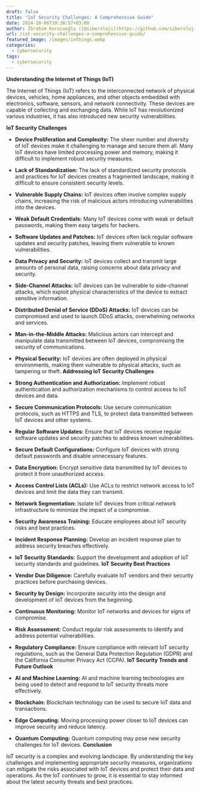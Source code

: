 ```yaml
---
draft: false
title: "IoT Security Challenges: A Comprehensive Guide"
date: 2024-10-06T20:38:57+03:00
author: İbrahim Korucuoğlu ([@siberoloji](https://github.com/siberoloji))
url: /iot-security-challenges-a-comprehensive-guide/
featured_image: /images/iothings.webp
categories:
  - Cybersecurity
tags:
  - cybersecurity
---
```



**Understanding the Internet of Things (IoT)**



The Internet of Things (IoT) refers to the interconnected network of physical devices, vehicles, home appliances, and other objects embedded with electronics, software, sensors, and network connectivity. These devices are capable of collecting and exchanging data. While IoT has revolutionized various industries, it has also introduced new security vulnerabilities.   



**IoT Security Challenges**


* **Device Proliferation and Complexity:** The sheer number and diversity of IoT devices make it challenging to manage and secure them all. Many IoT devices have limited processing power and memory, making it difficult to implement robust security measures.

* **Lack of Standardization:** The lack of standardized security protocols and practices for IoT devices creates a fragmented landscape, making it difficult to ensure consistent security levels.

* **Vulnerable Supply Chains:** IoT devices often involve complex supply chains, increasing the risk of malicious actors introducing vulnerabilities into the devices.

* **Weak Default Credentials:** Many IoT devices come with weak or default passwords, making them easy targets for hackers.

* **Software Updates and Patches:** IoT devices often lack regular software updates and security patches, leaving them vulnerable to known vulnerabilities.

* **Data Privacy and Security:** IoT devices collect and transmit large amounts of personal data, raising concerns about data privacy and security.

* **Side-Channel Attacks:** IoT devices can be vulnerable to side-channel attacks, which exploit physical characteristics of the device to extract sensitive information.

* **Distributed Denial of Service (DDoS) Attacks:** IoT devices can be compromised and used to launch DDoS attacks, overwhelming networks and services.

* **Man-in-the-Middle Attacks:** Malicious actors can intercept and manipulate data transmitted between IoT devices, compromising the security of communications.

* **Physical Security:** IoT devices are often deployed in physical environments, making them vulnerable to physical attacks, such as tampering or theft.
**Addressing IoT Security Challenges**


* **Strong Authentication and Authorization:** Implement robust authentication and authorization mechanisms to control access to IoT devices and data.

* **Secure Communication Protocols:** Use secure communication protocols, such as HTTPS and TLS, to protect data transmitted between IoT devices and other systems.

* **Regular Software Updates:** Ensure that IoT devices receive regular software updates and security patches to address known vulnerabilities.

* **Secure Default Configurations:** Configure IoT devices with strong default passwords and disable unnecessary features.

* **Data Encryption:** Encrypt sensitive data transmitted by IoT devices to protect it from unauthorized access.

* **Access Control Lists (ACLs):** Use ACLs to restrict network access to IoT devices and limit the data they can transmit.

* **Network Segmentation:** Isolate IoT devices from critical network infrastructure to minimize the impact of a compromise.

* **Security Awareness Training:** Educate employees about IoT security risks and best practices.

* **Incident Response Planning:** Develop an incident response plan to address security breaches effectively.

* **IoT Security Standards:** Support the development and adoption of IoT security standards and guidelines.
**IoT Security Best Practices**


* **Vendor Due Diligence:** Carefully evaluate IoT vendors and their security practices before purchasing devices.

* **Security by Design:** Incorporate security into the design and development of IoT devices from the beginning.

* **Continuous Monitoring:** Monitor IoT networks and devices for signs of compromise.

* **Risk Assessment:** Conduct regular risk assessments to identify and address potential vulnerabilities.

* **Regulatory Compliance:** Ensure compliance with relevant IoT security regulations, such as the General Data Protection Regulation (GDPR) and the California Consumer Privacy Act (CCPA).
**IoT Security Trends and Future Outlook**


* **AI and Machine Learning:** AI and machine learning technologies are being used to detect and respond to IoT security threats more effectively.

* **Blockchain:** Blockchain technology can be used to secure IoT data and transactions.

* **Edge Computing:** Moving processing power closer to IoT devices can improve security and reduce latency.

* **Quantum Computing:** Quantum computing may pose new security challenges for IoT devices.
**Conclusion**



IoT security is a complex and evolving landscape. By understanding the key challenges and implementing appropriate security measures, organizations can mitigate the risks associated with IoT devices and protect their data and operations. As the IoT continues to grow, it is essential to stay informed about the latest security threats and best practices.
